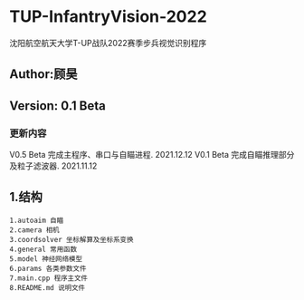 # TUP-InfantryVision-2022
沈阳航空航天大学T-UP战队2022赛季步兵视觉识别程序
## Author:顾昊
## Version: 0.1 Beta
### 更新内容
V0.5 Beta 完成主程序、串口与自瞄进程. 2021.12.12
V0.1 Beta 完成自瞄推理部分及粒子滤波器. 2021.11.12
## 1.结构
    1.autoaim 自瞄
    2.camera 相机
    3.coordsolver 坐标解算及坐标系变换
    4.general 常用函数
    5.model 神经网络模型
    6.params 各类参数文件
    7.main.cpp 程序主文件
    8.README.md 说明文件


